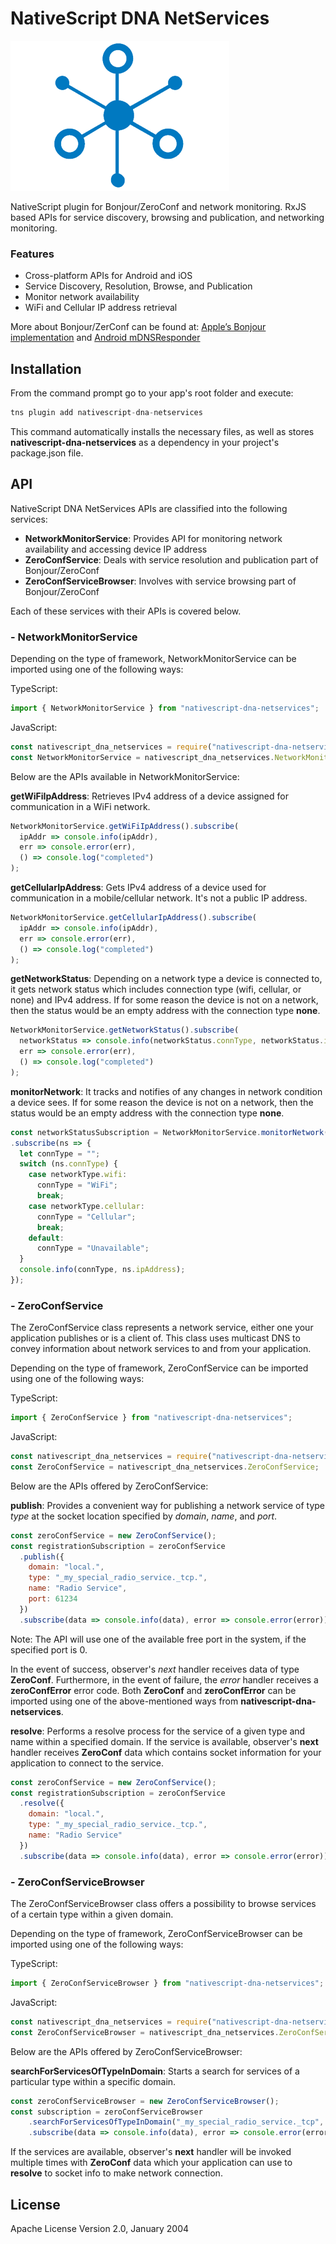 # NativeScript DNA NetServices

![nativescript-dna-netservices](https://raw.githubusercontent.com/DeepakArora76/nativescript-dna-netservices/master/dna-netservices.png)

NativeScript plugin for Bonjour/ZeroConf and network monitoring. RxJS based APIs for service discovery, browsing and publication, and networking monitoring.

### Features

- Cross-platform APIs for Android and iOS
- Service Discovery, Resolution, Browse, and Publication
- Monitor network availability
- WiFi and Cellular IP address retrieval

More about Bonjour/ZerConf can be found at:
[ Apple’s Bonjour implementation](https://developer.apple.com/library/archive/documentation/Cocoa/Conceptual/NetServices/Introduction.html#//apple_ref/doc/uid/TP40002445-SW1 " Apple’s Bonjour implementation") and [Android mDNSResponder](https://github.com/andriydruk/RxDNSSD "Android mDNSResponder")

## Installation

From the command prompt go to your app's root folder and execute:

```javascript
tns plugin add nativescript-dna-netservices
```
This command automatically installs the necessary files, as well as stores **nativescript-dna-netservices** as a dependency in your project's package.json file.

## API

NativeScript DNA NetServices APIs are classified into the following services:
- **NetworkMonitorService**: Provides API for monitoring network availability and accessing device IP address
- **ZeroConfService**: Deals with service resolution and publication part of Bonjour/ZeroConf 
- **ZeroConfServiceBrowser**: Involves with service browsing part of Bonjour/ZeroConf

Each of these services with their APIs is covered below.

### - NetworkMonitorService
Depending on the type of framework, NetworkMonitorService can be imported using one of the following ways:

TypeScript:
```javascript
import { NetworkMonitorService } from "nativescript-dna-netservices";
```
JavaScript:
```javascript
const nativescript_dna_netservices = require("nativescript-dna-netservices");
const NetworkMonitorService = nativescript_dna_netservices.NetworkMonitorService;
```

Below are the APIs available in NetworkMonitorService: 

**getWiFiIpAddress**: Retrieves IPv4 address of a device assigned for communication in a WiFi network.
```javascript
NetworkMonitorService.getWiFiIpAddress().subscribe(
  ipAddr => console.info(ipAddr),
  err => console.error(err),
  () => console.log("completed")
);
```

**getCellularIpAddress**: Gets IPv4 address of a device used for communication in a mobile/cellular network. It's not a public IP address.
```javascript
NetworkMonitorService.getCellularIpAddress().subscribe(
  ipAddr => console.info(ipAddr),
  err => console.error(err),
  () => console.log("completed")
);
```

**getNetworkStatus**: Depending on a network type a device is connected to, it gets network status which includes connection type (wifi, cellular, or none) and IPv4 address. If for some reason the device is not on a network, then the status would be an empty address with the connection type **none**.

```javascript
NetworkMonitorService.getNetworkStatus().subscribe(
  networkStatus => console.info(networkStatus.connType, networkStatus.ipAddress),
  err => console.error(err),
  () => console.log("completed")
);
```

**monitorNetwork**: It tracks and notifies of any changes in network condition a device sees. If for some reason the device is not on a network, then the status would be an empty address with the connection type **none**.

```javascript
const networkStatusSubscription = NetworkMonitorService.monitorNetwork()
.subscribe(ns => {
  let connType = "";
  switch (ns.connType) {
    case networkType.wifi:
      connType = "WiFi";
      break;
    case networkType.cellular:
      connType = "Cellular";
      break;
    default:
      connType = "Unavailable";
  }
  console.info(connType, ns.ipAddress);
});
```

### - ZeroConfService
The ZeroConfService class represents a network service, either one your application publishes or is a client of. This class uses multicast DNS to convey information about network services to and from your application.

Depending on the type of framework, ZeroConfService can be imported using one of the following ways:

TypeScript:
```javascript
import { ZeroConfService } from "nativescript-dna-netservices";
```
JavaScript:
```javascript
const nativescript_dna_netservices = require("nativescript-dna-netservices");
const ZeroConfService = nativescript_dna_netservices.ZeroConfService;
```

Below are the APIs offered by ZeroConfService:

**publish**: Provides a convenient way for publishing a network service of type *type* at the socket location specified by *domain*, *name*, and *port*.

```javascript
const zeroConfService = new ZeroConfService();
const registrationSubscription = zeroConfService
  .publish({
    domain: "local.",
    type: "_my_special_radio_service._tcp.",
    name: "Radio Service",
    port: 61234
  })
  .subscribe(data => console.info(data), error => console.error(error));
```

Note: The API will use one of the available free port in the system, if the specified port is 0.

In the event of success, observer's *next* handler receives data of type **ZeroConf**. Furthermore, in the event of failure, the *error* handler receives a **zeroConfError** error code. Both **ZeroConf** and **zeroConfError** can be imported using one of the above-mentioned ways from **nativescript-dna-netservices**.

**resolve**: Performs a resolve process for the service of a given type and name within a specified domain. If the service is available, observer's **next** handler receives **ZeroConf** data which contains socket information for your application to connect to the service. 

```javascript
const zeroConfService = new ZeroConfService();
const registrationSubscription = zeroConfService
  .resolve({
    domain: "local.",
    type: "_my_special_radio_service._tcp.",
    name: "Radio Service"
  })
  .subscribe(data => console.info(data), error => console.error(error));
```

### - ZeroConfServiceBrowser
The ZeroConfServiceBrowser class offers a possibility to browse services of a certain type within a given domain.

Depending on the type of framework, ZeroConfServiceBrowser can be imported using one of the following ways:

TypeScript:
```javascript
import { ZeroConfServiceBrowser } from "nativescript-dna-netservices";
```
JavaScript:
```javascript
const nativescript_dna_netservices = require("nativescript-dna-netservices");
const ZeroConfServiceBrowser = nativescript_dna_netservices.ZeroConfServiceBrowser;
```

Below are the APIs offered by ZeroConfServiceBrowser:

**searchForServicesOfTypeInDomain**: Starts a search for services of a particular type within a specific domain.

```javascript
const zeroConfServiceBrowser = new ZeroConfServiceBrowser();
const subscription = zeroConfServiceBrowser
    .searchForServicesOfTypeInDomain("_my_special_radio_service._tcp", "local.")
    .subscribe(data => console.info(data), error => console.error(error));
```

If the services are available, observer's **next** handler will be invoked multiple times with **ZeroConf** data which your application can use to **resolve** to socket info to make network connection.


## License

Apache License Version 2.0, January 2004
